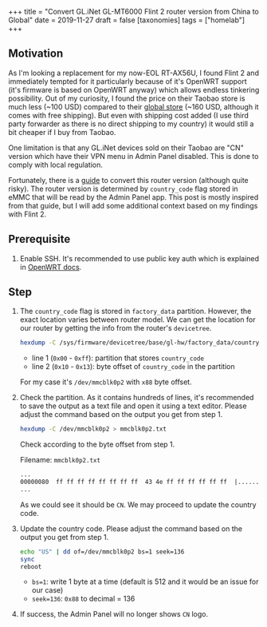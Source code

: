 +++
title = "Convert GL.iNet GL-MT6000 Flint 2 router version from China to Global"
date = 2019-11-27
draft = false
[taxonomies]
tags = ["homelab"]
+++

## Motivation

<!-- TODO: motivation -->

As I'm looking a replacement for my now-EOL RT-AX56U, I found Flint 2 and
immediately tempted for it particularly because of it's OpenWRT support (it's
firmware is based on OpenWRT anyway) which allows endless tinkering possibility.
Out of my curiosity, I found the price on their Taobao store is much less (~100
USD) compared to their [global store](https://store.gl-inet.com/) (~160 USD,
although it comes with free shipping). But even with shipping cost added (I use
third party forwarder as there is no direct shipping to my country) it would
still a bit cheaper if I buy from Taobao.

One limitation is that any GL.iNet devices sold on their Taobao are "CN" version
which have their VPN menu in Admin Panel disabled. This is done to comply with
local regulation.

Fortunately, there is a
[guide](https://forum.openwrt.org/t/converting-gl-inet-mt3000-beryl-ax-from-cn-to-global/165159)
to convert this router version (although quite risky). The router version is
determined by `country_code` flag stored in eMMC that will be read by the Admin
Panel app. This post is mostly inspired from that guide, but I will add some
additional context based on my findings with Flint 2.

## Prerequisite

1. Enable SSH. It's recommended to use public key auth which is explained in
   [OpenWRT docs](https://openwrt.org/docs/guide-quick-start/sshadministration).

## Step

<!-- TODO: -->

1. The `country_code` flag is stored in `factory_data` partition. However, the
   exact location varies between router model. We can get the location for our
   router by getting the info from the router's `devicetree`.

   ```sh
   hexdump -C /sys/firmware/devicetree/base/gl-hw/factory_data/country_code
   ```

   - line 1 (`0x00` - `0xff`): partition that stores `country_code`
   - line 2 (`0x10` - `0x13`): byte offset of `country_code` in the partition

   For my case it's `/dev/mmcblk0p2` with `x88` byte offset.

2. Check the partition. As it contains hundreds of lines, it's recommended to
   save the output as a text file and open it using a text editor. Please adjust
   the command based on the output you get from step 1.

   ```sh
   hexdump -C /dev/mmcblk0p2 > mmcblk0p2.txt
   ```

   Check according to the byte offset from step 1.

   Filename: `mmcblk0p2.txt`

   ```txt
   ...
   00000080  ff ff ff ff ff ff ff ff  43 4e ff ff ff ff ff ff  |........CN......|
   ...
   ```

   As we could see it should be `CN`. We may proceed to update the country code.

3. Update the country code. Please adjust the command based on the output you
   get from step 1.

   ```sh
   echo "US" | dd of=/dev/mmcblk0p2 bs=1 seek=136
   sync
   reboot
   ```

   - `bs=1`: write 1 byte at a time (default is 512 and it would be an issue for
     our case)
   - `seek=136`: `0x88` to decimal = 136

4. If success, the Admin Panel will no longer shows `CN` logo.
